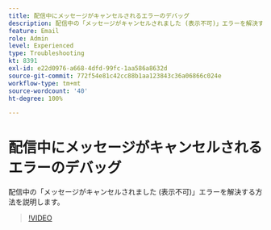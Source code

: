 ```yaml
---
title: 配信中にメッセージがキャンセルされるエラーのデバッグ
description: 配信中の「メッセージがキャンセルされました (表示不可)」エラーを解決する方法を説明します。
feature: Email
role: Admin
level: Experienced
type: Troubleshooting
kt: 8391
exl-id: e22d0976-a668-4dfd-99fc-1aa586a8632d
source-git-commit: 772f54e81c42cc88b1aa123843c36a06866c024e
workflow-type: tm+mt
source-wordcount: '40'
ht-degree: 100%

---
```


# 配信中にメッセージがキャンセルされるエラーのデバッグ

配信中の「メッセージがキャンセルされました (表示不可)」エラーを解決する方法を説明します。

>[!VIDEO](https://video.tv.adobe.com/v/335895?quality=12)
